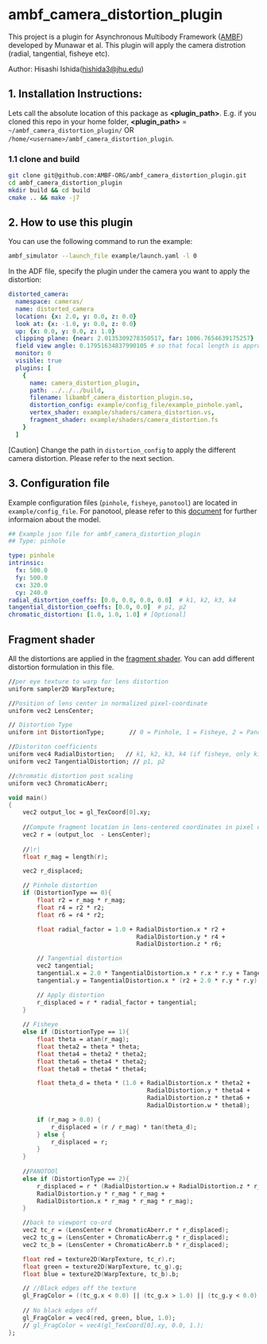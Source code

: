 # ambf_camera_distortion_plugin
This project is a plugin for Asynchronous Multibody Framework ([AMBF](https://github.com/WPI-AIM/ambf)) developed by Munawar et al. 
This plugin will apply the camera distrotion (radial, tangential, fisheye etc).

Author: Hisashi Ishida(hishida3@jhu.edu)

## 1. Installation Instructions:
Lets call the absolute location of this package as **<plugin_path>**. E.g. if you cloned this repo in your home folder, **<plugin_path>** = `~/ambf_camera_distortion_plugin/` OR `/home/<username>/ambf_camera_distortion_plugin`.

### 1.1 clone and build 
```bash
git clone git@github.com:AMBF-ORG/ambf_camera_distortion_plugin.git
cd ambf_camera_distortion_plugin
mkdir build && cd build
cmake .. && make -j7
```

## 2. How to use this plugin
You can use the following command to run the example:
```bash
ambf_simulator --launch_file example/launch.yaml -l 0
```

In the ADF file, specify the plugin under the camera you want to apply the distortion: 
```yaml
distorted_camera:
  namespace: cameras/
  name: distorted_camera
  location: {x: 2.0, y: 0.0, z: 0.0}
  look at: {x: -1.0, y: 0.0, z: 0.0}
  up: {x: 0.0, y: 0.0, z: 1.0}
  clipping plane: {near: 2.0135309278350517, far: 1006.7654639175257}
  field view angle: 0.17951634837990105 # so that focal length is approximately 1000px and phantom is 250 mm away
  monitor: 0
  visible: true
  plugins: [
    {
      name: camera_distortion_plugin,
      path: ../../../build,
      filename: libambf_camera_distortion_plugin.so,
      distortion_config: example/config_file/example_pinhole.yaml,
      vertex_shader: example/shaders/camera_distortion.vs,
      fragment_shader: example/shaders/camera_distortion.fs
    }
  ]
```
[Caution] Change the path in `distortion_config` to apply the different camera distortion. Please refer to the next section. 

## 3. Configuration file
Example configuration files (`pinhole`, `fisheye`, `panotool`) are located in `example/config_file`.
For panotool, please refer to this [document](https://github.com/OpenHMD/OpenHMD/wiki/Universal-Distortion-Shader) for further informaion about the model.

```yaml
## Example json file for ambf_camera_distortion_plugin
## Type: pinhole

type: pinhole
intrinsic:
  fx: 500.0
  fy: 500.0
  cx: 320.0
  cy: 240.0
radial_distortion_coeffs: [0.0, 0.0, 0.0, 0.0]  # k1, k2, k3, k4
tangential_distortion_coeffs: [0.0, 0.0]  # p1, p2
chromatic_distortion: [1.0, 1.0, 1.0] # [Optional]
```



## Fragment shader
All the distortions are applied in the [fragment shader](example/shaders/camera_distortion.fs). You can add different distortion formulation in this file.
```fs
//per eye texture to warp for lens distortion
uniform sampler2D WarpTexture;

//Position of lens center in normalized pixel-coordinate
uniform vec2 LensCenter;

// Distortion Type
uniform int DistortionType;       // 0 = Pinhole, 1 = Fisheye, 2 = PanoTool

//Distoriton coefficients 
uniform vec4 RadialDistortion;   // k1, k2, k3, k4 (if fisheye, only k1-k4 matter)
uniform vec2 TangentialDistortion; // p1, p2

//chromatic distortion post scaling
uniform vec3 ChromaticAberr;

void main()
{   
    vec2 output_loc = gl_TexCoord[0].xy;
    
    //Compute fragment location in lens-centered coordinates in pixel coordinata  
    vec2 r = (output_loc  - LensCenter);
    
    //|r|
    float r_mag = length(r);

    vec2 r_displaced;

    // Pinhole distortion
    if (DistortionType == 0){
        float r2 = r_mag * r_mag;
        float r4 = r2 * r2;
        float r6 = r4 * r2;

        float radial_factor = 1.0 + RadialDistortion.x * r2 +
                                    RadialDistortion.y * r4 +
                                    RadialDistortion.z * r6;

        // Tangential distortion
        vec2 tangential;
        tangential.x = 2.0 * TangentialDistortion.x * r.x * r.y + TangentialDistortion.y * (r2 + 2.0 * r.x * r.x);
        tangential.y = TangentialDistortion.x * (r2 + 2.0 * r.y * r.y) + 2.0 * TangentialDistortion.y * r.x * r.y;

        // Apply distortion
        r_displaced = r * radial_factor + tangential;
    }
    
    // Fisheye
    else if (DistortionType == 1){
        float theta = atan(r_mag);
        float theta2 = theta * theta;
        float theta4 = theta2 * theta2;
        float theta6 = theta4 * theta2;
        float theta8 = theta4 * theta4;

        float theta_d = theta * (1.0 + RadialDistortion.x * theta2 +
                                       RadialDistortion.y * theta4 +
                                       RadialDistortion.z * theta6 +
                                       RadialDistortion.w * theta8);

        if (r_mag > 0.0) {
            r_displaced = (r / r_mag) * tan(theta_d);
        } else {
            r_displaced = r;
        }
    }
    
    //PANOTOOl
    else if (DistortionType == 2){
        r_displaced = r * (RadialDistortion.w + RadialDistortion.z * r_mag +
        RadialDistortion.y * r_mag * r_mag +
        RadialDistortion.x * r_mag * r_mag * r_mag);
    }

    //back to viewport co-ord
    vec2 tc_r = (LensCenter + ChromaticAberr.r * r_displaced);
    vec2 tc_g = (LensCenter + ChromaticAberr.g * r_displaced);
    vec2 tc_b = (LensCenter + ChromaticAberr.b * r_displaced);

    float red = texture2D(WarpTexture, tc_r).r;
    float green = texture2D(WarpTexture, tc_g).g;
    float blue = texture2D(WarpTexture, tc_b).b;

    // //Black edges off the texture
    gl_FragColor = ((tc_g.x < 0.0) || (tc_g.x > 1.0) || (tc_g.y < 0.0) || (tc_g.y > 1.0)) ? vec4(0.0, 0.0, 0.0, 1.0) : vec4(red, green, blue, 1.0);
    
    // No black edges off 
    gl_FragColor = vec4(red, green, blue, 1.0);
    // gl_FragColor = vec4(gl_TexCoord[0].xy, 0.0, 1.);
};

```
